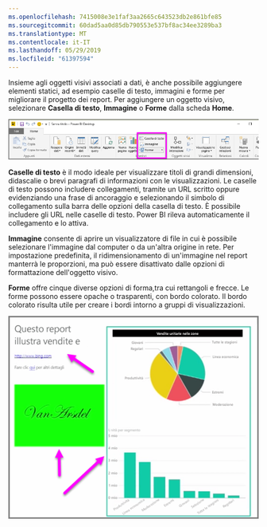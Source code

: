 ```yaml
---
ms.openlocfilehash: 7415008e3e1faf3aa2665c643523db2e861bfe85
ms.sourcegitcommit: 60dad5aa0d85db790553e537bf8ac34ee3289ba3
ms.translationtype: MT
ms.contentlocale: it-IT
ms.lasthandoff: 05/29/2019
ms.locfileid: "61397594"
---
```

Insieme agli oggetti visivi associati a dati, è anche possibile aggiungere elementi statici, ad esempio caselle di testo, immagini e forme per migliorare il progetto dei report. Per aggiungere un oggetto visivo, selezionare **Casella di testo**, **Immagine** o **Forme** dalla scheda **Home**.

![](media/3-10-create-shapes-images/3-10_1.png)

**Caselle di testo** è il modo ideale per visualizzare titoli di grandi dimensioni, didascalie o brevi paragrafi di informazioni con le visualizzazioni. Le caselle di testo possono includere collegamenti, tramite un URL scritto oppure evidenziando una frase di ancoraggio e selezionando il simbolo di collegamento sulla barra delle opzioni della casella di testo. È possibile includere gli URL nelle caselle di testo. Power BI rileva automaticamente il collegamento e lo attiva.

**Immagine** consente di aprire un visualizzatore di file in cui è possibile selezionare l'immagine dal computer o da un'altra origine in rete. Per impostazione predefinita, il ridimensionamento di un'immagine nel report manterrà le proporzioni, ma può essere disattivato dalle opzioni di formattazione dell'oggetto visivo.

**Forme** offre cinque diverse opzioni di forma,tra cui rettangoli e frecce. Le forme possono essere opache o trasparenti, con bordo colorato. Il bordo colorato risulta utile per creare i bordi intorno a gruppi di visualizzazioni.

![](media/3-10-create-shapes-images/3-10_2.png)

